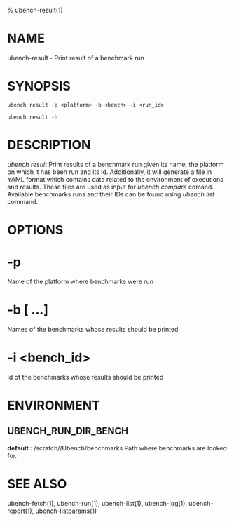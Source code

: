 % ubench-result(1)

# NAME


ubench-result -  Print result of a benchmark run

# SYNOPSIS


    ubench result -p <platform> -b <bench> -i <run_id>

    ubench result -h

# DESCRIPTION


*ubench result*   Print results of a benchmark run given its name, the platform on which it has been run and its id.
		  Additionally, it will generate a file in YAML format which contains data related to the environment of executions and results.
		  These files are used as input for *ubench compare* comand. 
              Available benchmarks runs and their IDs can be found using *ubench list* command.

# OPTIONS

# -p <platform>
  Name of the platform where benchmarks were run 


# -b <bench> [<bench> ...]
  Names of the benchmarks whose results should be printed


# -i <bench_id>
  Id of the benchmarks whose results should be printed

# ENVIRONMENT


## UBENCH_RUN_DIR_BENCH
   **default :** /scratch/<user>/Ubench/benchmarks
   Path where benchmarks are looked for.

# SEE ALSO

ubench-fetch(1), ubench-run(1), ubench-list(1), ubench-log(1), ubench-report(1), ubench-listparams(1)
